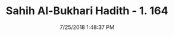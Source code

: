 ---
title        : "Sahih Al-Bukhari Hadith - 1. 164"
date         : 7/25/2018 1:48:37 PM
draft        : false
type         : "hadith"
layout       : "hadith"
BookCode     : "SHB"
VolumeNumber : "1"
HadithNumber : "164"
categories  :  ["Ablution-Washing both feet"]
tags  :  ["Abdullah bin Amr"]
---